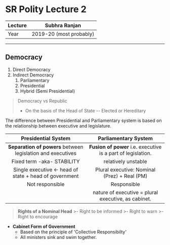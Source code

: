 # SR Polity Lecture 2
| Lecture | Subhra Ranjan           |
| ------- | ----------------------- |
| Year    | 2019-20 (most probably) |

---

## Democracy
1. Direct Democracy
2. Indirect Democracy
	1. Parliamentary
	2. Presidential
	3. Hybrid (Semi Presidential)

> Democracy vs Republic
> - On the basis of the Head of State -- Elected or Hereditary

The difference between Presidential and Parliamentary system is based on the relationship between executive and legislature.

|                     Presidential System                     |                     Parliamentary System                     |
|:-----------------------------------------------------------:|:------------------------------------------------------------:|
| **Separation of powers** between legislation and executives | **Fusion of power** i.e. executive is a part of legislation. |
|                 Fixed term -aka- STABILITY                  |                     relatively unstable                      |
| Single executive <- head of state  +    head of government  |         Plural executive: Nominal (Prez) + Real (PM)         |
|                       Not responsible                       |                         Responsible                          |
|                                                             |                       nature of executive = plural executive, as cabinet.                                       |

> **Rights of a Nominal Head**
	>- Right to be informed
	>- Right to warn
	>- Right to encourage

- **Cabinet Form of Government**
	- Based on the principle of 'Collective Responsibilty'
	- All ministers sink and swim together.
	

